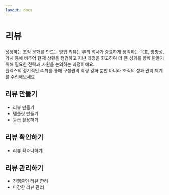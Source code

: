 ```yaml
---
layout: docs
---
```


# 리뷰

성장하는 조직 문화를 만드는 방법
리뷰는 우리 회사가 중요하게 생각하는 목표, 방향성, 가치 등에 비추어 현재 상황을 점검하고 지난 과정을 회고하여 더 큰 성과를 함께 만들기 위해 필요한 전략과 자원을 논의하는 과정이에요.  
플렉스의 정기적인 리뷰를 통해 구성원의 역량 강화 뿐만 아니라 조직의 성과 관리 체계를 수립해보세요

## 리뷰 만들기
* 리뷰 만들기
* 템플릿 만들기
* 등급 활용하기

## 리뷰 확인하기
* 리뷰 확ㅇ니하기

## 리뷰 관리하기
* 진행중인 리뷰 관리
* 마감한 리뷰 관리

